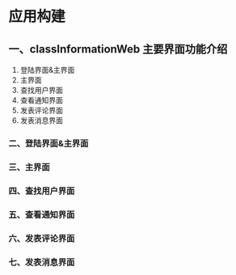 # 应用构建
## 一、classInformationWeb 主要界面功能介绍
1. 登陆界面&主界面
2. 主界面
3. 查找用户界面
4. 查看通知界面
5. 发表评论界面
6. 发表消息界面
### 二、登陆界面&主界面
### 三、主界面
### 四、查找用户界面
### 五、查看通知界面
### 六、发表评论界面
### 七、发表消息界面
